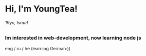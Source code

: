 <h1> Hi, I'm YoungTea! </h1>
<h6>19yo, Israel</h6>

<h3> Im interested in web-development, now learning node js </h3>

<p> eng / ru / he (learning German:))</p>
